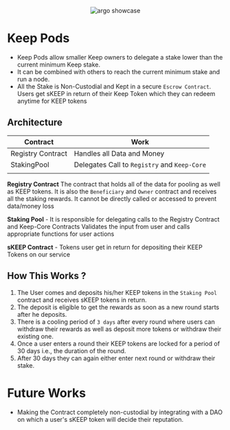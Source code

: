 <p align="center" ><img src="https://i.imgur.com/ycw3Io8.png" alt="argo showcase"></p>

# Keep Pods

- Keep Pods allow smaller Keep owners to delegate a stake lower than the current minimum Keep stake.
- It can be combined with others to reach the current minimum stake and run a node.
- All the Stake is Non-Custodial and Kept in a secure `Escrow Contract`. Users get sKEEP in return of their Keep Token which they can redeem anytime for KEEP tokens

## Architecture

| Contract          | Work                                         |
| ----------------- | -------------------------------------------- |
| Registry Contract | Handles all Data and Money                   |
| StakingPool       | Delegates Call to `Registry` and `Keep-Core` |
|                   |                                              |

**Registry Contract**
The contract that holds all of the data for pooling as well as KEEP tokens.
It is also the `Beneficiary` and `Owner` contract and receives all the staking rewards.
It cannot be directly called or accessed to prevent data/money loss

**Staking Pool** -
It is responsible for delegating calls to the Registry Contract and Keep-Core Contracts
Validates the input from user and calls appropriate functions for user actions

**sKEEP Contract** -
Tokens user get in return for depositing their KEEP Tokens on our service

## How This Works ?

1. The User comes and deposits his/her KEEP tokens in the `Staking Pool` contract and receives sKEEP tokens in return.
2. The deposit is eligible to get the rewards as soon as a new round starts after he deposits.
3. There is a cooling period of `3 days` after every round where users can withdraw their rewards as well as deposit more tokens or withdraw their existing one.
4. Once a user enters a round their KEEP tokens are locked for a period of 30 days i.e., the duration of the round.
5. After 30 days they can again either enter next round or withdraw their stake.

# Future Works

- Making the Contract completely non-custodial by integrating with a DAO on which a user's sKEEP token will decide their reputation.
